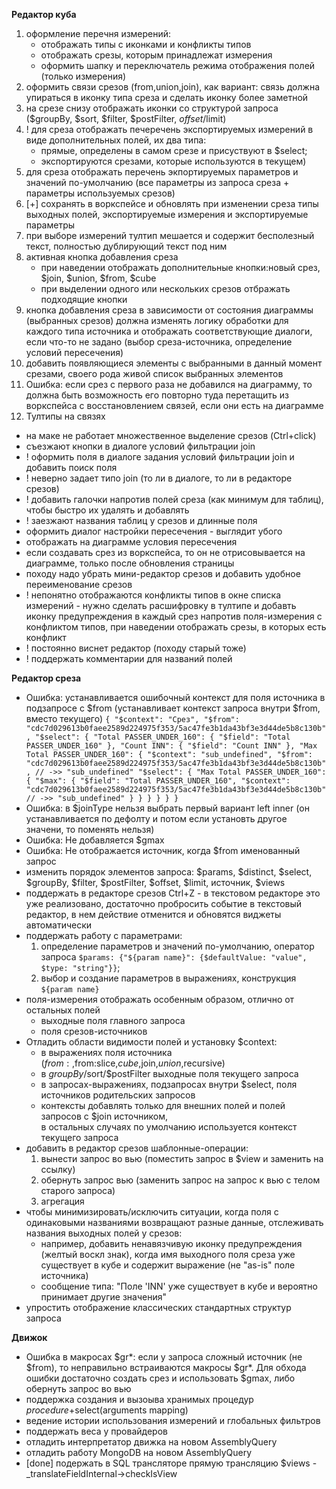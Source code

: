 
**Редактор куба**
1. оформление перечня измерений:
    - отображать типы с иконками и конфликты типов
    - отображать срезы, которым принадлежат измерения
    - оформить шапку и переключатель режима отображения полей (только измерения)
2. оформить связи срезов (from,union,join), как вариант: связь должна упираться в иконку типа среза и сделать иконку более заметной     
3. на срезе снизу отображать иконки со структурой запроса ($groupBy, $sort, $filter, $postFilter, $offset/$limit)
4. ! для среза отображать печеречень экспортируемых измерений в виде дополнительных полей, их два типа: 
    - прямые, определены в самом срезе и присуствуют в $select;
    - экспортируются срезами, которые используются в текущем)
5. для среза отображать перечень экпортируемых параметров и значений по-умолчанию (все параметры из запроса среза + параметры используемых срезов)
6. [+] сохранять в воркспейсе и обновлять при изменении среза типы выходных полей, экспортируемые измерения и экспортируемые параметры
7. при выборе измерений тултип мешается и содержит бесполезный текст, полностью дублирующий текст под ним
8. активная кнопка добавления среза 
    - при наведении отображать дополнительные кнопки:новый срез, $join, $union, $from, $cube
    - при выделении одного или нескольких срезов отбражать подходящие кнопки
9. кнопка добавления среза в зависимости от состояния диаграммы (выбранных срезов) должна изменять логику обработки для каждого типа источника и отображать соответствующие диалоги, если что-то не задано (выбор среза-источника, определение условий пересечения)
10. добавить появляющиеся элементы с выбранными в данный момент срезами, своего рода живой список выбранных элементов
11. Ошибка: если срез с первого раза не добавился на диаграмму, то должна быть возможность его повторно туда перетащить из воркспейса с восстановлением связей, если они есть на диаграмме    
13. Тултипы на связях 

- на маке не работает множественное выделение срезов (Ctrl+click)
- съезжают кнопки в диалоге условий фильтрации join
- ! оформить поля в диалоге задания условий фильтрации join и добавить поиск поля
- ! неверно задает типо join (то ли в диалоге, то ли в редакторе срезов)
- ! добавить галочки напротив полей среза (как минимум для таблиц), чтобы быстро их удалять и добавлять
- ! заезжают названия таблиц у срезов и длинные поля
- оформить диалог настройки пересечения - выглядит убого
- отображать на диаграмме условия пересечения
- если создавать срез из воркспейса, то он не отрисовывается на диаграмме, только после обновления страницы
- походу надо убрать мини-редактор срезов и добавить удобное переименование срезов
- ! непонятно отображаются конфликты типов в окне списка измерений - нужно сделать расшифровку в тултипе и добавть иконку предупреждения в каждый срез напротив поля-измерения с конфликтом типов, при наведении отображать срезы, в которых есть конфликт
- ! постоянно виснет редактор (походу старый тоже)
- ! поддержать комментарии для названий полей

**Редактор среза**
- Ошибка: устанавливается ошибочный контекст для поля источника в подзапросе с $from (устанавливает контекст запроса внутри $from, вместо текущего)
      `{
        "$context": "Срез",
        "$from": "cdc7d029613b0faee2589d224975f353/5ac47fe3b1da43bf3e3d44de5b8c130b",
        "$select": {
          "Total PASSER_UNDER_160": {
            "$field": "Total PASSER_UNDER_160"
          },
          "Count INN": {
            "$field": "Count INN"
          },
          "Max Total PASSER_UNDER_160": {
            "$context": "sub_undefined",
            "$from": "cdc7d029613b0faee2589d224975f353/5ac47fe3b1da43bf3e3d44de5b8c130b", // ->> "sub_undefined"
            "$select": {
              "Max Total PASSER_UNDER_160": {
                "$max": {
                  "$field": "Total PASSER_UNDER_160",
                  "$context": "cdc7d029613b0faee2589d224975f353/5ac47fe3b1da43bf3e3d44de5b8c130b" // ->> "sub_undefined"
                }
              }
            }
          }
        }
      }`
- Ошибка: в $joinType нельзя выбрать первый вариант left inner (он устанавливается по дефолту и потом если установть другое значени, то поменять нельзя)
- Ошибка: Не добавляется $gmax
- Ошибка: Не отображается источник,  когда $from именованный запрос
- изменить порядок элементов запроса: $params, $distinct, $select, $groupBy, $filter, $postFilter, $offset, $limit, источник, $views
- поддержать в редакторе срезов Ctrl+Z - в текстовом редакторе это уже реализовано,
достаточно пробросить событие в текстовый редактор, в нем действие отменится и обновятся виджеты автоматически
- поддержать работу с параметрами: 
    1) определение параметров и значений по-умолчанию, оператор запроса `$params: {"${param name}": {$defaultValue: "value", $type: "string"}}`; 
    2) выбор и создание параметров в выражениях, конструкция `${param name}`
- поля-измерения отображать особенным образом, отлично от остальных полей
    - выходные поля главного запроса
    - поля срезов-источников
- Отладить области видимости полей и установку $context:
    - в выражениях поля источника ($from:{},$from:slice,$cube,$join,$union,$recursive)
    - в $groupBy/$sort/$postFilter выходные поля текущего запроса
    - в запросах-выражениях, подзапросах внутри $select, поля источников родительских запросов
    - контексты добавлять только для внешних полей и полей запросов с $join источником,  
    в остальных случаях по умолчанию используется контекст текущего запроса
- добавить в редактор срезов шаблонные-операции:
    1) вынести запрос во вью (поместить запрос в $view и заменить на ссылку)
    2) обернуть запрос вью (заменить запрос на запрос к вью с телом старого запроса)
    3) агрегация 
- чтобы минимизировать/исключить ситуации, когда поля с одинаковыми названиями возвращают разные данные, 
отслеживать названия выходных полей у срезов: 
    - например, добавить ненавязчивую иконку предупреждения (желтый воскл знак), когда
    имя выходного поля среза уже существует в кубе и содержит выражение (не "as-is" поле источника)
    - сообщение типа: "Поле 'INN' уже существует в кубе и вероятно принимает другие значения"     
- упростить отображение классических стандартных структур запроса



      
 **Движок**
- Ошибка в макросах $gr*: если у запроса сложный источник (не $from), то неправильно встраиваются макросы $gr*.
Для обхода ошибки достаточно создать срез и использовать $gmax, либо обернуть запрос во вью
- поддержка создания и вызоыва хранимых процедур $procedure+$select(arguments mapping)
- ведение истории использования измерений и глобальных фильтров
- поддержать веса у провайдеров
- отладить интерпретатор движка на новом AssemblyQuery
- отладить работу MongoDB на новом AssemblyQuery
- [done] подержать в SQL трансляторе прямую трансляцию $views - _translateFieldInternal->checkIsView





